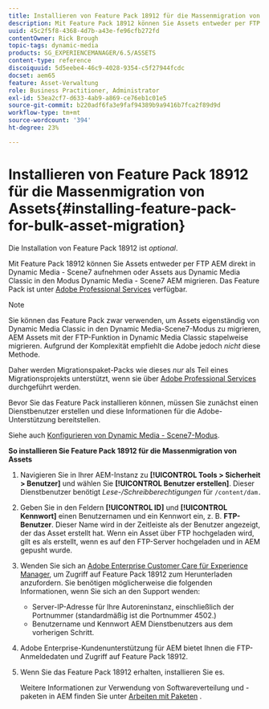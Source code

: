 ```yaml
---
title: Installieren von Feature Pack 18912 für die Massenmigration von Assets
description: Mit Feature Pack 18912 können Sie Assets entweder per FTP stapelweise erfassen oder Assets von Dynamic Media Classic AEM in Dynamic Media migrieren. Dieses optionale Feature Pack ist über den Adobe-Support verfügbar.
uuid: 45c2f5f8-4368-4d7b-a43e-fe96cfb272fd
contentOwner: Rick Brough
topic-tags: dynamic-media
products: SG_EXPERIENCEMANAGER/6.5/ASSETS
content-type: reference
discoiquuid: 5d5eebe4-46c9-4028-9354-c5f27944fcdc
docset: aem65
feature: Asset-Verwaltung
role: Business Practitioner, Administrator
exl-id: 53ea2cf7-d633-4ab9-a869-ce76eb1c01e5
source-git-commit: b220adf6fa3e9faf94389b9a9416b7fca2f89d9d
workflow-type: tm+mt
source-wordcount: '394'
ht-degree: 23%

---
```


# Installieren von Feature Pack 18912 für die Massenmigration von Assets{#installing-feature-pack-for-bulk-asset-migration}

Die Installation von Feature Pack 18912 ist *optional*.

Mit Feature Pack 18912 können Sie Assets entweder per FTP AEM direkt in Dynamic Media - Scene7 aufnehmen oder Assets aus Dynamic Media Classic in den Modus Dynamic Media - Scene7 AEM migrieren. Das Feature Pack ist unter [Adobe Professional Services](https://www.adobe.com/de/experience-cloud/consulting-services.html) verfügbar.

>[!NOTE]
>
>Sie können das Feature Pack zwar verwenden, um Assets eigenständig von Dynamic Media Classic in den Dynamic Media-Scene7-Modus zu migrieren, AEM Assets mit der FTP-Funktion in Dynamic Media Classic stapelweise migrieren. Aufgrund der Komplexität empfiehlt die Adobe jedoch *nicht* diese Methode.
>
>Daher werden Migrationspaket-Packs wie dieses *nur* als Teil eines Migrationsprojekts unterstützt, wenn sie über [Adobe Professional Services](https://www.adobe.com/experience-cloud/consulting-services.html) durchgeführt werden.

Bevor Sie das Feature Pack installieren können, müssen Sie zunächst einen Dienstbenutzer erstellen und diese Informationen für die Adobe-Unterstützung bereitstellen.

Siehe auch [Konfigurieren von Dynamic Media - Scene7-Modus](/help/assets/config-dms7.md).

**So installieren Sie Feature Pack 18912 für die Massenmigration von Assets**

1. Navigieren Sie in Ihrer AEM-Instanz zu **[!UICONTROL Tools > Sicherheit > Benutzer]** und wählen Sie **[!UICONTROL Benutzer erstellen]**. Dieser Dienstbenutzer benötigt *Lese-/Schreibberechtigungen* für `/content/dam.`
1. Geben Sie in den Feldern **[!UICONTROL ID]** und **[!UICONTROL Kennwort]** einen Benutzernamen und ein Kennwort ein, z. B. **FTP-Benutzer**. Dieser Name wird in der Zeitleiste als der Benutzer angezeigt, der das Asset erstellt hat. Wenn ein Asset über FTP hochgeladen wird, gilt es als erstellt, wenn es auf den FTP-Server hochgeladen und in AEM gepusht wurde.
1. Wenden Sie sich an [Adobe Enterprise Customer Care für Experience Manager](https://experienceleague.adobe.com/?support-solution=General#support), um Zugriff auf Feature Pack 18912 zum Herunterladen anzufordern. Sie benötigen möglicherweise die folgenden Informationen, wenn Sie sich an den Support wenden:

   * Server-IP-Adresse für Ihre Autoreninstanz, einschließlich der Portnummer (standardmäßig ist die Portnummer 4502.)
   * Benutzername und Kennwort AEM Dienstbenutzers aus dem vorherigen Schritt.

1. Adobe Enterprise-Kundenunterstützung für AEM bietet Ihnen die FTP-Anmeldedaten und Zugriff auf Feature Pack 18912.
1. Wenn Sie das Feature Pack 18912 erhalten, installieren Sie es.

   Weitere Informationen zur Verwendung von Softwareverteilung und -paketen in AEM finden Sie unter [Arbeiten mit Paketen](/help/sites-administering/package-manager.md) .
